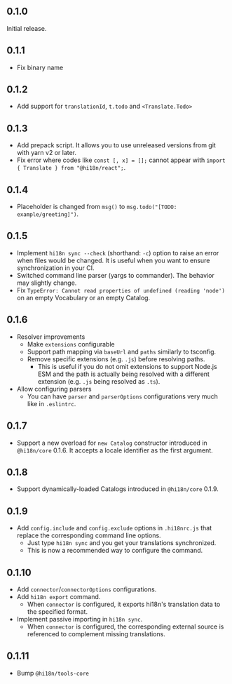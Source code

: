 ## 0.1.0

Initial release.

## 0.1.1

- Fix binary name

## 0.1.2

- Add support for `translationId`, `t.todo` and `<Translate.Todo>`

## 0.1.3

- Add prepack script. It allows you to use unreleased versions from git with yarn v2 or later.
- Fix error where codes like `const [, x] = [];` cannot appear with `import { Translate } from "@hi18n/react";`.

## 0.1.4

- Placeholder is changed from `msg()` to `msg.todo("[TODO: example/greeting]")`.

## 0.1.5

- Implement `hi18n sync --check` (shorthand: `-c`) option to raise an error when files would be changed.
  It is useful when you want to ensure synchronization in your CI.
- Switched command line parser (yargs to commander). The behavior may slightly change.
- Fix `TypeError: Cannot read properties of undefined (reading 'node')`
  on an empty Vocabulary or an empty Catalog.

## 0.1.6

- Resolver improvements
  - Make `extensions` configurable
  - Support path mapping via `baseUrl` and `paths` similarly to tsconfig.
  - Remove specific extensions (e.g. `.js`) before resolving paths.
    - This is useful if you do not omit extensions to support Node.js ESM and the path is actually being resolved with a different extension (e.g. `.js` being resolved as `.ts`).
- Allow configuring parsers
  - You can have `parser` and `parserOptions` configurations very much like in `.eslintrc`.

## 0.1.7

- Support a new overload for `new Catalog` constructor introduced in `@hi18n/core` 0.1.6. It accepts a locale identifier as the first argument.

## 0.1.8

- Support dynamically-loaded Catalogs introduced in `@hi18n/core` 0.1.9.

## 0.1.9

- Add `config.include` and `config.exclude` options in `.hi18nrc.js` that replace the corresponding command line options.
  - Just type `hi18n sync` and you get your translations synchronized.
  - This is now a recommended way to configure the command.

## 0.1.10

- Add `connector`/`connectorOptions` configurations.
- Add `hi18n export` command.
  - When `connector` is configured, it exports hi18n's translation data to the specified format.
- Implement passive importing in `hi18n sync`.
  - When `connector` is configured, the corresponding external source is referenced
    to complement missing translations.

## 0.1.11

- Bump `@hi18n/tools-core`
